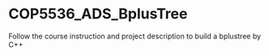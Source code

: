 # COP5536_ADS_BplusTree
Follow the course instruction and project description to build a bplustree by C++


